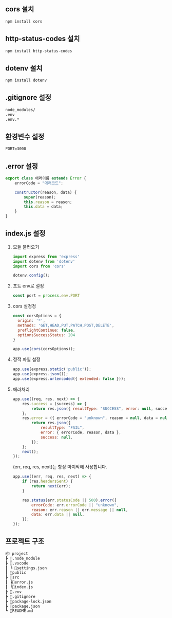 cors 설치
---

```bash
npm install cors
```

http-status-codes 설치
---

```bash
npm install http-status-codes
```

dotenv 설치
---

```bash
npm install dotenv
```

.gitignore 설정
---

```markdown
node_modules/
.env
.env.*
```

환경변수 설정
---

``` markdown
PORT=3000
```

.error 설정
---
``` js
export class 에러이름 extends Error {
    errorCode = "에러코드";

    constructor(reason, data) {
        super(reason);
        this.reason = reason;
        this.data = data;
    }
}
```

index.js 설정
---
1. 모듈 불러오기
    ``` js
    import express from 'express'
    import dotenv from 'dotenv'
    import cors from 'cors'

    dotenv.config();
    ```
2. 포트 env로 설정
    ``` js
    const port = process.env.PORT
    ```
3. cors 설정정
    ``` js
    const corsOptions = {
      origin: '*',
      methods: 'GET,HEAD,PUT,PATCH,POST,DELETE',
      preflightContinue: false,
      optionsSuccessStatus: 204
    }

    app.use(cors(corsOptions));
    ```
4. 정적 파일 설정
    ```js
    app.use(express.static('public'));
    app.use(express.json());
    app.use(express.urlencoded({ extended: false }));
    ```
5. 에러처리
    ``` js
    app.use((req, res, next) => {
        res.success = (success) => {
            return res.json({ resultType: "SUCCESS", error: null, success });
        };
        res.error = ({ errorCode = "unknown", reason = null, data = null }) => {
            return res.json({
                resultType: "FAIL",
                error: { errorCode, reason, data },
                success: null,
            });
        };
        next();
    });
    ```
    (err, req, res, next)는 항상 마지막에 사용합니다.
    ``` js
    app.use((err, req, res, next) => {
        if (res.headersSent) {
            return next(err);
        }

        res.status(err.statusCode || 500).error({
            errorCode: err.errorCode || "unknown",
            reason: err.reason || err.message || null,
            data: err.data || null,
        });
    });
    ```
프로젝트 구조
---

```markdown
📦 project
┣ 📂.node_module
┣ 📂.vscode
┃ ┗ 📜settings.json
┃ 📂public
┣ 📂src
┃ ┣📜error.js
┃ ┗📜index.js
┣ 📜.env
┣ 📜.gitignore
┣ 📜package-lock.json
┣ 📜package.json
┗ 📜README.md
```
